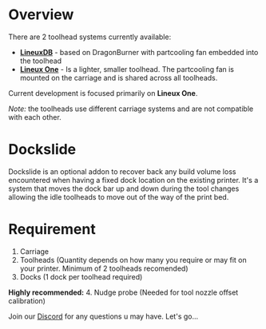 # Overview

There are 2 toolhead systems currently available:

- [**LineuxDB**](https://github.com/Bikin-Creative/Lineux-Toolchanger/tree/main/CAD/LineuxDB) - based on DragonBurner with partcooling fan embedded into the toolhead
- [**Lineux One**](https://github.com/Bikin-Creative/Lineux-Toolchanger/tree/readme_v2/CAD/LineuxOne) - Is a lighter, smaller toolhead. The partcooling fan is mounted on the carriage and is shared across all toolheads.

Current development is focused primarily on **Lineux One**.

*Note:* the toolheads use different carriage systems and are not compatible with each other. 

# Dockslide
Dockslide is an optional addon to recover back any build volume loss encountered when having a fixed dock location on the existing printer.
It's a system that moves the dock bar up and down during the tool changes allowing the idle toolheads to move out of the way of the print bed.


# Requirement
1. Carriage
2. Toolheads (Quantity depends on how many you require or may fit on your printer. Minimum of 2 toolheads recomended)
3. Docks (1 dock per toolhead required)

**Highly recommended:**
4. Nudge probe (Needed for tool nozzle offset calibration)

Join our [Discord](https://discord.gg/Xwqbjj4VjH) for any questions u may have. Let's go...
